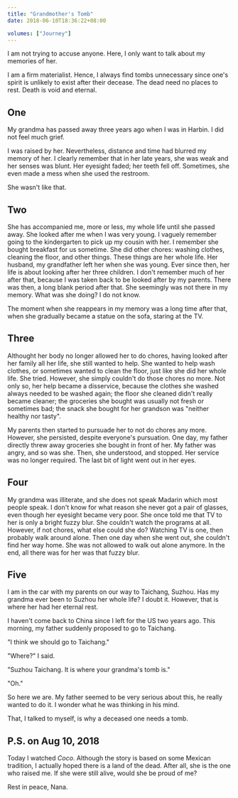 ```yaml
---
title: "Grandmother's Tomb"
date: 2018-06-10T18:36:22+08:00

volumes: ["Journey"]
---
```

I am not trying to accuse anyone. Here, I only want to talk about my memories of her.

I am a firm materialist. Hence, I always find tombs unnecessary since one's spirit is unlikely to exist after their decease. The dead need no places to rest. Death is void and eternal.

<!--more-->

## One

My grandma has passed away three years ago when I was in Harbin. I did not feel much grief.

I was raised by her. Nevertheless, distance and time had blurred my memory of her. I clearly remember that in her late years, she was weak and her senses was blunt. Her eyesight faded; her teeth fell off. Sometimes, she even made a mess when she used the restroom.

She wasn't like that.

## Two

She has accompanied me, more or less, my whole life until she passed away. She looked after me when I was very young. I vaguely remember going to the kindergarten to pick up my cousin with her. I remember she bought breakfast for us sometime. She did other chores: washing clothes, cleaning the floor, and other things. These things are her whole life. Her husband, my grandfather left her when she was young. Ever since then, her life is about looking after her three children. I don't remember much of her after that, because I was taken back to be looked after by my parents. There was then, a long blank period after that. She seemingly was not there in my memory. What was she doing? I do not know.

The moment when she reappears in my memory was a long time after that, when she gradually became a statue on the sofa, staring at the TV.

## Three

Althought her body no longer allowed her to do chores, having looked after her family all her life, she still wanted to help. She wanted to help wash clothes, or sometimes wanted to clean the floor, just like she did her whole life. She tried. However, she simply couldn't do those chores no more. Not only so, her help became a disservice, because the clothes she washed always needed to be washed again; the floor she cleaned didn't really became cleaner; the groceries she bought was usually not fresh or sometimes bad; the snack she bought for her grandson was "neither healthy nor tasty".

My parents then started to pursuade her to not do chores any more. However, she persisted, despite everyone's pursuation. One day, my father directly threw away groceries she bought in front of her. My father was angry, and so was she. Then, she understood, and stopped. Her service was no longer required. The last bit of light went out in her eyes.

## Four

My grandma was illiterate, and she does not speak Madarin which most people speak. I don't know for what reason she never got a pair of glasses, even though her eyesight became very poor. She once told me that TV to her is only a bright fuzzy blur. She couldn't watch the programs at all. However, if not chores, what else could she do? Watching TV is one, then probably walk around alone. Then one day when she went out, she couldn't find her way home. She was not allowed to walk out alone anymore. In the end, all there was for her was that fuzzy blur.

## Five

I am in the car with my parents on our way to Taichang, Suzhou. Has my grandma ever been to Suzhou her whole life? I doubt it. However, that is where her had her eternal rest.

I haven't come back to China since I left for the US two years ago. This morning, my father suddenly proposed to go to Taichang.

"I think we should go to Taichang."

"Where?" I said.

"Suzhou Taichang. It is where your grandma's tomb is."

"Oh."

So here we are. My father seemed to be very serious about this, he really wanted to do it. I wonder what he was thinking in his mind.

That, I talked to myself, is why a deceased one needs a tomb.

## P.S. on Aug 10, 2018

Today I watched *Coco*. Although the story is based on some Mexican tradition, I actually hoped there is a land of the dead. After all, she is the one who raised me. If she were still alive, would she be proud of me?

Rest in peace, Nana.
